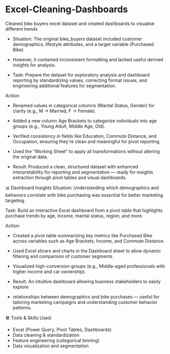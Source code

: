 # Excel-Cleaning-Dashboards
Cleaned bike buyers excel dataset and created dashboards to visualise different trends
- Situation: The original bike_buyers dataset included customer demographics, lifestyle attributes, and a target variable (Purchased Bike).
- However, it contained inconsistent formatting and lacked useful derived insights for analysis.

- Task: Prepare the dataset for exploratory analysis and dashboard reporting by standardizing values, correcting format issues, and engineering additional features for segmentation.

Action:

- Renamed values in categorical columns (Marital Status, Gender) for clarity (e.g., M → Married, F → Female).
- Added a new column Age Brackets to categorize individuals into age groups (e.g., Young Adult, Middle Age, Old).
- Verified consistency in fields like Education, Commute Distance, and Occupation, ensuring they're clean and meaningful for pivot reporting.
- Used the “Working Sheet” to apply all transformations without altering the original data.

- Result: Produced a clean, structured dataset with enhanced interpretability for reporting and segmentation
— ready for insights extraction through pivot tables and visual dashboards.

📊 Dashboard Insights 
Situation: Understanding which demographics and behaviors correlate with bike purchasing was essential for better marketing targeting.

Task: Build an interactive Excel dashboard from a pivot table that highlights purchase trends by age, income, marital status, region, and more.

Action:

- Created a pivot table summarizing key metrics like Purchased Bike across variables such as Age Brackets, Income, and Commute Distance.
- Used Excel slicers and charts in the Dashboard sheet to allow dynamic filtering and comparison of customer segments.
- Visualized high-conversion groups (e.g., Middle-aged professionals with higher income and car ownership).

- Result: An intuitive dashboard allowing business stakeholders to easily explore
- relationships between demographics and bike purchases — useful for tailoring marketing campaigns and understanding customer behavior patterns.

🛠 Tools & Skills Used:
- Excel (Power Query, Pivot Tables, Dashboards)
- Data cleaning & standardization
- Feature engineering (categorical binning)
- Data visualization and segmentation
